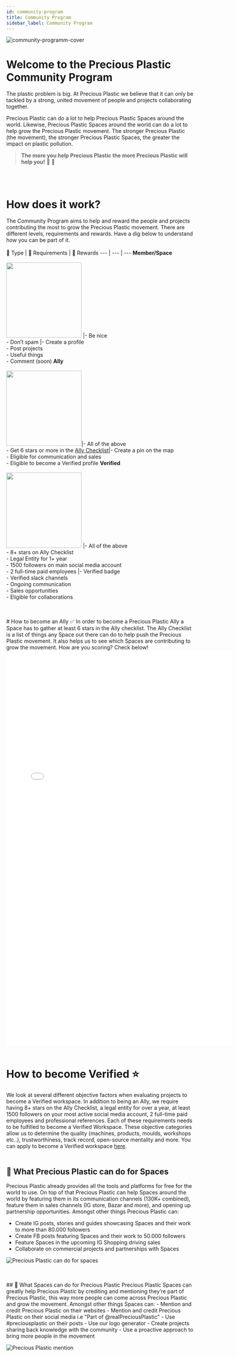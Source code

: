 ```yaml
---
id: community-program
title: Community Program
sidebar_label: Community Program
---
```

![community-programm-cover](https://user-images.githubusercontent.com/17761877/113297730-4959ca80-92fb-11eb-802d-6a02f61ff471.jpg)

# Welcome to the Precious Plastic Community Program

The plastic problem is big. At Precious Plastic we believe that it can only be tackled by a strong, united movement of people and projects collaborating together.

Precious Plastic can do a lot to help Precious Plastic Spaces around the world. Likewise, Precious Plastic Spaces around the world can do a lot to help grow the Precious Plastic movement. The stronger Precious Plastic (the movement), the stronger Precious Plastic Spaces, the greater the impact on plastic pollution.
<br>
> <b>The more you help Precious Plastic the more Precious Plastic will help you!</b> 🤜 🤛
<br>
<br>

# How does it work?
The Community Program aims to help and reward the people and projects contributing the most to grow the Precious Plastic movement. There are different levels, requirements and rewards. Have a dig below to understand how you can be part of it.
<br>
<br>
🚩 Type | 🤝 Requirements | 💫 Rewards
--- | --- | ---
<b>Member/Space</b> <br> <br> <img style="margin-left: 0;" src="../assets/build/community-program-member.png" width="200px"/> |- Be nice <br> - Don’t spam |- Create a profile<br>- Post projects<br>- Useful things<br>- Comment (soon)
<b>Ally</b> <br> <br> <img style="margin-left: 0;" src="../assets/build/all-spaces-with-no-member.png" width="200px"/>|- All of the above<br>- Get 6 stars or more in the [Ally Checklist](#ally-checklist-)|- Create a pin on the map<br>- Eligible for communication and sales<br>- Eligible to become a Verified profile
<b>Verified</b> <br> <br> <img style="margin-left: 0;" src="../assets/build/community-program-verified.png" width="200px"/> |- All of the above<br>- 8+ stars on Ally Checklist<br>- Legal Entity for 1+ year<br>- 1500 followers on main social media account<br>- 2 full-time paid employees  |- Verified badge<br>- Verified slack channels<br>- Ongoing communication<br> - Sales opportunities<br>- Eligible for collaborations



<br>
<br>
# How to become an Ally ✅
In order to become a Precious Plastic Ally a Space has to gather at least 6 stars in the Ally checklist.
The Ally Checklist is a list of things any Space out there can do to help push the Precious Plastic movement. It also helps us to see which Spaces are contributing to grow the movement. How are you scoring? Check below!

<iframe width="600px" height="1050px" src="//jsfiddle.net/PreciousPlastic/xubr3gLz/11/embedded/result/" allowfullscreen="allowfullscreen" allowpaymentrequest frameborder="0"></iframe>
<br>
<br>

# How to become Verified ⭐️
We look at several different objective factors when evaluating projects to become a Verified workspace. In addition to being an Ally, we require having 8+ stars on the Ally Checklist, a legal entity for over a year, at least 1500 followers on your most active social media account, 2 full-time paid employees and professional references. Each of these requirements needs to be fulfilled to become a Verified Workspace. These objective categories allow us to determine the quality (machines, products, moulds, workshops etc..), trustworthiness, track record, open-source mentality and more. You can apply to become a Verified workspace [here](https://forms.monday.com/forms/094b47dcc2528236d552a1fcad7d46c6?r=use1).
<br>
<br>

##  💎 What Precious Plastic can do for Spaces
Precious Plastic already provides all the tools and platforms for free for the world to use. On top of that Precious Plastic can help Spaces around the world by featuring them in its communication channels (130K+ combined), feature them in sales channels (IG store, Bazar and more), and opening up partnership opportunities. Amongst other things Precious Plastic can:
- Create IG posts, stories and guides showcasing Spaces and their work to more than 80.000 followers
- Create FB posts featuring Spaces and their work to 50.000 followers
- Feature Spaces in the upcoming IG Shopping driving sales
- Collaborate on commercial projects and partnerships with Spaces

![Precious Plastic can do for spaces](https://user-images.githubusercontent.com/17761877/113735716-cd95be80-96fc-11eb-906f-a080db811974.jpg)

<br>
<br>
##  🎁 What Spaces can do for Precious Plastic
Precious Plastic Spaces can greatly help Precious Plastic by crediting and mentioning they’re part of Precious Plastic, this way more people can come across Precious Plastic and grow the movement. Amongst other things Spaces can:
- Mention and credit Precious Plastic on their websites
- Mention and credit Precious Plastic on their social media i.e "Part of @realPreciousPlastic"
- Use #preciousplastic on their posts
- Use our logo generator
- Create projects sharing back knowledge with the community
- Use a proactive approach to bring more people in the movement


![Precious Plastic mention](https://user-images.githubusercontent.com/17761877/114057728-1bdcc600-9893-11eb-9cae-904e0175c03d.jpg)


<br>
<br>
<br>
